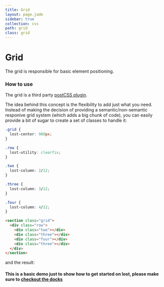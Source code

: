 ```yaml
---
title: Grid
layout: page.jade
sidebar: true
collection: css
path: grid
class: grid
---
```


# Grid
<p class="lead">The grid is responsible for basic element positioning.</p>

### How to use
The grid is a third party [postCSS plugin](http://peterramsing.github.io/lost/).

The idea behind this concept is the flexibility to add just what you need. Instead of making the decision of providing a semantic/non-semantic responive grid system (which adds a big chunk of code), you can easily provide a bit of sugar to create a set of classes to handle it:

```css
.grid {
  lost-center: 980px;
}

.row {
  lost-utility: clearfix;
}

.two {
  lost-column: 2/12;
}

.three {
  lost-column: 3/12;
}

.four {
  lost-column: 4/12;
}
```

```html
<section class="grid">
  <div class="row">
    <div class="two"></div>
    <div class="three"></div>
    <div class="four"></div>
    <div class="three"></div>
  </div>
</section>
```

and the result:

<div class="example">
  <div class="row">
    <div class="two"></div>
    <div class="three"></div>
    <div class="four"></div>
    <div class="three"></div>
  </div>
</div>

#### This is a basic demo just to show how to get started on lost, please make sure to [checkout the docks](https://github.com/peterramsing/lost)
